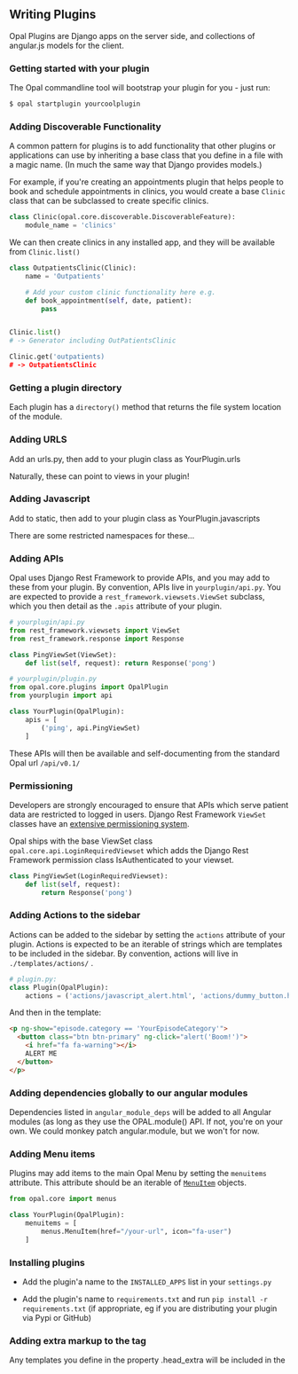 ## Writing Plugins

Opal Plugins are Django apps on the server side, and collections of angular.js
models for the client.

### Getting started with your plugin

The Opal commandline tool will bootstrap your plugin for you - just run:

```python
$ opal startplugin yourcoolplugin
```

### Adding Discoverable Functionality

A common pattern for plugins is to add functionality that other plugins or applications
can use by inheriting a base class that you define in a file with a magic name. (In
much the same way that Django provides models.)

For example, if you're creating an appointments plugin that helps people to book and schedule
appointments in clinics, you would create a base `Clinic` class that can be subclassed to
create specific clinics.

```python
class Clinic(opal.core.discoverable.DiscoverableFeature):
    module_name = 'clinics'
```

We can then create clinics in any installed app, and they will be available from `Clinic.list()`

```python
class OutpatientsClinic(Clinic):
    name = 'Outpatients'

    # Add your custom clinic functionality here e.g.
    def book_appointment(self, date, patient):
        pass


Clinic.list()
# -> Generator including OutPatientsClinic

Clinic.get('outpatients)
# -> OutpatientsClinic
```

### Getting a plugin directory

Each plugin has a `directory()` method that returns the file system location of the module.

### Adding URLS

Add an urls.py, then add to your plugin class as YourPlugin.urls

Naturally, these can point to views in your plugin!

### Adding Javascript

Add to static, then add to your plugin class as YourPlugin.javascripts

There are some restricted namespaces for these...

### Adding APIs

Opal uses Django Rest Framework to provide APIs, and you may add to these from your plugin.
By convention, APIs live in `yourplugin/api.py`. You are expected to provide a
`rest_framework.viewsets.ViewSet` subclass, which you then detail as the `.apis` attribute
of your plugin.

```python
# yourplugin/api.py
from rest_framework.viewsets import ViewSet
from rest_framework.response import Response

class PingViewSet(ViewSet):
    def list(self, request): return Response('pong')

# yourplugin/plugin.py
from opal.core.plugins import OpalPlugin
from yourplugin import api

class YourPlugin(OpalPlugin):
    apis = [
        ('ping', api.PingViewSet)
    ]
```

These APIs will then be available and self-documenting from the standard Opal url `/api/v0.1/`

### Permissioning

Developers are strongly encouraged to ensure that APIs which
serve patient data are restricted to logged in users. Django Rest Framework `ViewSet` classes
have an [extensive permissioning system](http://www.django-rest-framework.org/api-guide/permissions/).

Opal ships with the base ViewSet class `opal.core.api.LoginRequiredViewset` which adds the Django
Rest Framework permission class IsAuthenticated to your viewset.


```python
class PingViewSet(LoginRequiredViewset):
    def list(self, request):
        return Response('pong')
```

### Adding Actions to the sidebar

Actions can be added to the sidebar by setting the `actions` attribute of your plugin.
Actions is expected to be an iterable of strings which are templates to be included in
the sidebar. By convention, actions will live in `./templates/actions/` .

```python
# plugin.py:
class Plugin(OpalPlugin):
    actions = ('actions/javascript_alert.html', 'actions/dummy_button.html')
```

And then in the template:

```html
<p ng-show="episode.category == 'YourEpisodeCategory'">
  <button class="btn btn-primary" ng-click="alert('Boom!')">
    <i href="fa fa-warning"></i>
    ALERT ME
  </button>
</p>
```

### Adding dependencies globally to our angular modules

Dependencies listed in `angular_module_deps` will be added to all Angular modules (as long as they
use the OPAL.module() API. If not, you're on your own. We could monkey patch angular.module, but we
won't for now.

### Adding Menu items

Plugins may add items to the main Opal Menu by setting the `menuitems` attribute.
This attribute should be an iterable of [`MenuItem`](../reference/core_menus.md) objects.

```python
from opal.core import menus

class YourPlugin(OpalPlugin):
    menuitems = [
        menus.MenuItem(href="/your-url", icon="fa-user")
    ]
```

### Installing plugins

* Add the plugin'a name to the `INSTALLED_APPS` list in your `settings.py`

* Add the plugin's name to `requirements.txt` and run `pip install -r requirements.txt` (if appropriate, eg if you are distributing your plugin via Pypi or GitHub) 

### Adding extra markup to the <head> tag

Any templates you define in the property .head_extra will be included in the <head>
